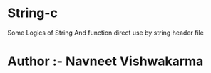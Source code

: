 # String-c
Some Logics of String And function direct use by string header file 

# Author :- Navneet Vishwakarma
